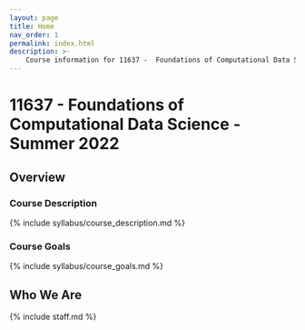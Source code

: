 ```yaml
---
layout: page
title: Home
nav_order: 1
permalink: index.html
description: >-
    Course information for 11637 -  Foundations of Computational Data Science.
---
```


# 11637 - Foundations of Computational Data Science - Summer 2022

## Overview

### Course Description

{% include syllabus/course_description.md %}

### Course Goals

{% include syllabus/course_goals.md %}

## Who We Are

{% include staff.md %}